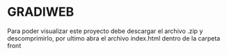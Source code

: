 # GRADIWEB

Para poder visualizar este proyecto debe descargar el archivo .zip y descomprimirlo, por ultimo abra el archivo index.html dentro de la carpeta front
